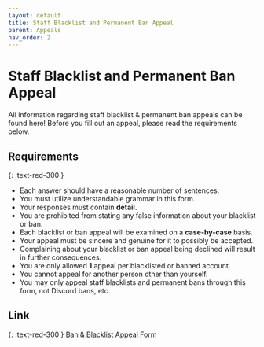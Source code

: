 ```yaml
---
layout: default
title: Staff Blacklist and Permanent Ban Appeal
parent: Appeals
nav_order: 2
---
```


# Staff Blacklist and Permanent Ban Appeal 
All information regarding staff blacklist & permanent ban appeals can be found here! Before you fill out an appeal, please read the requirements below. 

## Requirements 
{: .text-red-300 }
- Each answer should have a reasonable number of sentences.
- You must utilize understandable grammar in this form.
- Your responses must contain **detail.**
- You are prohibited from stating any false information about your blacklist or ban. 
- Each blacklist or ban appeal will be examined on a **case-by-case** basis. 
- Your appeal must be sincere and genuine for it to possibly be accepted.
- Complaining about your blacklist or ban appeal being declined will result in further consequences.
- You are only allowed **1** appeal per blacklisted or banned account. 
- You cannot appeal for another person other than yourself. 
- You may only appeal staff blacklists and permanent bans through this form, not Discord bans, etc.

## Link 
{: .text-red-300 }
[Ban & Blacklist Appeal Form](https://docs.google.com/forms/d/e/1FAIpQLSeP_tOjFug8pv5pd31Yf5JHdCKfwJi1cgx2pLFKd67W5w2r-A/viewform)
